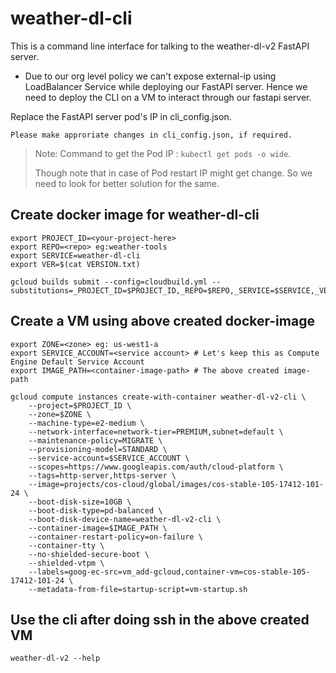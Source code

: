 # weather-dl-cli
This is a command line interface for talking to the weather-dl-v2 FastAPI server.

- Due to our org level policy we can't expose external-ip using LoadBalancer Service
while deploying our FastAPI server. Hence we need to deploy the CLI on a VM to interact
through our fastapi server.

Replace the FastAPI server pod's IP in cli_config.json.
```
Please make approriate changes in cli_config.json, if required.
```
> Note: Command to get the Pod IP : `kubectl get pods -o wide`.
>
> Though note that in case of Pod restart IP might get change. So we need to look
> for better solution for the same.

## Create docker image for weather-dl-cli 

```
export PROJECT_ID=<your-project-here>
export REPO=<repo> eg:weather-tools
export SERVICE=weather-dl-cli
export VER=$(cat VERSION.txt)

gcloud builds submit --config=cloudbuild.yml --substitutions=_PROJECT_ID=$PROJECT_ID,_REPO=$REPO,_SERVICE=$SERVICE,_VER=$VER
```

## Create a VM using above created docker-image
```
export ZONE=<zone> eg: us-west1-a
export SERVICE_ACCOUNT=<service account> # Let's keep this as Compute Engine Default Service Account
export IMAGE_PATH=<container-image-path> # The above created image-path

gcloud compute instances create-with-container weather-dl-v2-cli \
    --project=$PROJECT_ID \
    --zone=$ZONE \
    --machine-type=e2-medium \
    --network-interface=network-tier=PREMIUM,subnet=default \
    --maintenance-policy=MIGRATE \
    --provisioning-model=STANDARD \
    --service-account=$SERVICE_ACCOUNT \
    --scopes=https://www.googleapis.com/auth/cloud-platform \
    --tags=http-server,https-server \
    --image=projects/cos-cloud/global/images/cos-stable-105-17412-101-24 \
    --boot-disk-size=10GB \
    --boot-disk-type=pd-balanced \
    --boot-disk-device-name=weather-dl-v2-cli \
    --container-image=$IMAGE_PATH \
    --container-restart-policy=on-failure \
    --container-tty \
    --no-shielded-secure-boot \
    --shielded-vtpm \
    --labels=goog-ec-src=vm_add-gcloud,container-vm=cos-stable-105-17412-101-24 \
    --metadata-from-file=startup-script=vm-startup.sh
```

## Use the cli after doing ssh in the above created VM
```
weather-dl-v2 --help
```
